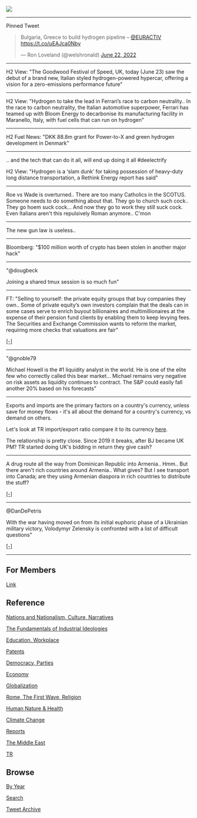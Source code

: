 <img src="https://drive.google.com/uc?export=view&id=1B2wf9R7AMH1d7Vw6e2mucLbIQ5NSjir7"/>

---

Pinned Tweet

<blockquote class="twitter-tweet"><p lang="en" dir="ltr">Bulgaria, Greece to build hydrogen pipeline – <a href="https://twitter.com/EURACTIV?ref_src=twsrc%5Etfw">@EURACTIV</a> <a href="https://t.co/uEAJca0Nby">https://t.co/uEAJca0Nby</a></p>&mdash; Ron Loveland (@welshronald) <a href="https://twitter.com/welshronald/status/1539496062896979969?ref_src=twsrc%5Etfw">June 22, 2022</a></blockquote> <script async src="https://platform.twitter.com/widgets.js" charset="utf-8"></script>

---

H2 View: "The Goodwood Festival of Speed, UK, today (June 23) saw the debut of a
brand new, Italian styled hydrogen-powered hypercar, offering a vision
for a zero-emissions performance future"

---

H2 View: "Hydrogen to take the lead in Ferrari’s race to carbon
neutrality.. In the race to carbon neutrality, the Italian automotive
superpower, Ferrari has teamed up with Bloom Energy to decarbonise its
manufacturing facility in Maranello, Italy, with fuel cells that can
run on hydrogen"

---

H2 Fuel News: "DKK 88.8m grant for Power-to-X and green hydrogen
development in Denmark"

---

.. and the tech that can do it all, will end up doing it all \#deelectrify

H2 View: "Hydrogen is a ‘slam dunk’ for taking possession of
heavy-duty long distance transportation, a Rethink Energy report has
said"

---

Roe vs Wade is overturned.. There are too many Catholics in the
SCOTUS. Someone needs to do something about that. They go to church
such cock.. They go hoem suck cock... And now they go to work they
still suck cock. Even Italians aren't this repulsively Roman
anymore.. C'mon

---

The new gun law is useless.. 

---

Bloomberg: "$100 million worth of crypto has been stolen in another major hack"

---

"@dougbeck

Joining a shared tmux session is so much fun"

---

FT: "Selling to yourself: the private equity groups that buy companies
they own.. Some of private equity’s own investors complain that the
deals can in some cases serve to enrich buyout billionaires and
multimillionaires at the expense of their pension fund clients by
enabling them to keep levying fees. The Securities and Exchange
Commission wants to reform the market, requiring more checks that
valuations are fair"

[[-]](https://www.ft.com/content/11549c33-b97d-468b-8990-e6fd64294f85)

---

"@gnoble79

Michael Howell is the #1 liquidity analyst in the world. He is one of
the elite few who correctly called this bear market... Michael remains
very negative on risk assets as liquidity continues to contract. The
S&P could easily fall another 20% based on his forecasts"

---

Exports and imports are the primary factors on a country's currency,
unless save for money flows - it's all about the demand for a
country's currency, vs demand on others.

Let's look at TR import/export ratio compare it to its currency [here](../tr/2019/05/stats.html#impexp).

The relationship is pretty close. Since 2019 it breaks, after BJ
became UK PM? TR started doing UK's bidding in return they give cash?

---

A drug route all the way from Dominican Republic into
Armenia.. Hmm.. But there aren't rich countries around Armenia.. What
gives? But I see transport into Canada; are they using Armenian
diaspora in rich countries to distribute the stuff?

[[-]](2019/05/drugs.html)

---

@DanDePetris

With the war having moved on from its initial euphoric phase of a
Ukrainian military victory, Volodymyr Zelensky is confronted with a
list of difficult questions"

[[-]](https://twitter.com/DanDePetris/status/1540003276745314306)

---

## For Members

[Link](https://thirdwave-members.herokuapp.com)

## Reference

[Nations and Nationalism, Culture, Narratives](2013/02/nations-and-nationalism.html)

[The Fundamentals of Industrial Ideologies](2011/04/fundamentals-of-industrial-ideologies.html)

[Education, Workplace](2017/09/education-workplace.html)

[Patents](2018/09/patents.html)

[Democracy, Parties](2016/11/democracy.html)

[Economy](2018/05/economy.html)

[Globalization](2018/09/globalization.html)

[Rome, The First Wave, Religion](2017/12/rome.html)

[Human Nature & Health](2020/07/human-nature.html)

[Climate Change](2018/12/climate.html)

[Reports](2019/05/reports.html)

[The Middle East](2019/07/middleeast.html)

[TR](../tr)

## Browse

[By Year](years.html)

[Search](search.html)

[Tweet Archive](tweets/index.html)
